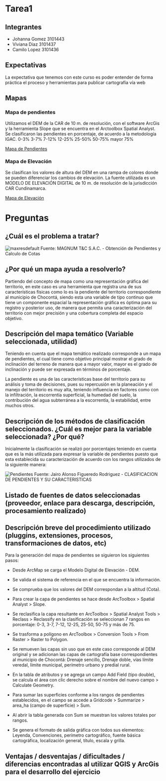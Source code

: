 # Tarea1
## Integrantes
* Johanna Gomez 3101443
* Viviana Diaz 3101437
* Camilo Lopez 3101436

## Expectativas
La expectativa que tenemos con este curso es poder entender de forma práctica el proceso y herramientas para publicar cartografía vía web

## Mapas
### Mapa de pendientes
Utilizamos el DEM de la CAR de 10 m. de resolución, con el software ArcGis y la herramienta Slope que se encuentra en el Arctoolbox Spatial Analyst. Se clasificaron las pendientes en porcentaje, de acuerdo a la metodología IGAC.
0-3%
3-7%
7-12%
12-25%
25-50%
50-75%
mayor 75%


[Mapa de Pendientes](https://github.com/Vicajo/Tarea_1/blob/master/DR-07%20MAPA%20DE%20PENDIENTES.pdf)

### Mapa de Elevación

Se clasifican los valores de altura del DEM en una rampa de colores donde se pueden diferenciar los cambios de elevación. La fuente utilizada es un MODELO DE ELEVACIÓN DIGITAL de 10 m. de resolución de la jurisdicción CAR Cundinamarca.

[Mapa de Elevación](https://github.com/Vicajo/Tarea_1/blob/master/DR-08%20MODELO%20DIGITAL%20DE%20ELEVACI%C3%93N.pdf)

# Preguntas
## ¿Cuál es el problema a tratar? 

![maxresdefault](https://user-images.githubusercontent.com/50974099/58396594-f7670000-8012-11e9-9bbb-72bd5dc42b47.jpg)
Fuente: MAGNUM T&C S.A.C. - Obtención de Pendientes y Calculo de Cotas

## ¿Por qué un mapa ayuda a resolverlo?

Partiendo del concepto de mapa como una representación gráfica del territorio, en este caso es una herramienta que registra una de sus características físicas como lo es la pendiente del territorio correspondiente al municipio de Chocontá, siendo esta una variable de tipo continuo que tiene un componente espacial la representación gráfica es óptima para su registro y posterior uso, de manera que permita una caracterización del territorio con mejor precisión y una cobertura completa del espacio objetivo. 

## Descripción del mapa temático (Variable seleccionada, utilidad) 

Teniendo en cuenta que el mapa temático realizado corresponde a un mapa de pendientes, el cual tiene como objetivo principal mostrar el grado de inclinación del terreno de manera que a mayor valor, mayor es el grado de inclinación y puede ser expresada en términos de porcentaje.

La pendiente es una de las características base del territorio para su análisis y toma de decisiones, pues  su repercusión en la planeación y el manejo del territorio es muy alta, teniendo influencia en factores como  con la infiltración, la escorrentía superficial, la humedad del suelo, la contribución del agua subterránea a la escorrentía, la estabilidad, entre muchos otros.


## Descripción de los métodos de clasificación seleccionados. ¿Cuál es mejor para la variable seleccionada? ¿Por qué? 

Inicialmente la clasificación se realizó por porcentajes teniendo en cuenta que es la más utilizada para expresar la variable de pendientes puesto que esta establecida su caracterización de acuerdo con los rangos utilizados de la siguiente manera: 


![Pendientes](https://user-images.githubusercontent.com/50974099/58396084-bd94fa00-8010-11e9-8831-c1debe59c231.png)
Fuente: Jairo Alonso Figueredo Rodriguez - CLASIFICACION DE PENDIENTES Y SU CARACTERISTICAS

## Listado de fuentes de datos seleccionadas (proveedor, enlace para descarga, descripción, procesamiento realizado) 

## Descripción breve del procedimiento utilizado (pluggins, extensiones, procesos, transformaciones de datos, etc) 

Para la generación del mapa de pendientes se siguieron los siguientes pasos:

* Desde ArcMap se carga el Modelo Digital de Elevación - DEM.

* Se valida el sistema de referencia en el que se encuentra la información.

* Se comprueba que los valores del DEM correspondan  a la altitud (Cota).

* Para crear la capa de pendientes se hace desde ArcToolbox > Spatial Analyst > Slope.

* Se reclasifica la capa resultante en ArcToolbox > Spatial Analyst Tools > Reclass > Reclassify en la clasificación se seleccionan 7 rangos en porcentaje: 0-3, 3-7, 7-12, 12-25, 25-50, 50-75 y más de 75.

* Se trasforma a polígono en ArcToolbox > Conversion Tools > From Raster > Raster to Polygon.

* Se remueven las capas sin uso que en este caso corresponde al DEM original y se adicionan las capas de cartografía base correspondientes al municipio de Chocontá: Drenaje sencillo, Drenaje doble, vías límite veredal, límite municipal, perímetro urbano y predial rural.

* En la tabla de atributos y se agrega un campo Add Field (tipo double), se calcula el área con clic derecho sobre el nombre del nuevo campo > Calculate Geometry.

* Para sumar las superficies conforme a los rangos de pendientes establecidos, en el campo se accede a Gridcode > Summarize > area_ha (campo de superficie) > Sum.

* Al abrir la tabla generada con Sum se muestran los valores totales por rangos.

* Se genera el formato de salida gráfica con todos sus elementos: Leyenda, Convenciones, perímetro cartográfico, fuente básica cartográfica, localización general, título, escala y grilla.

## Ventajas / desventajas / dificultades / diferencias encontradas al utilizar QGIS y ArcGis para el desarrollo del ejercicio
